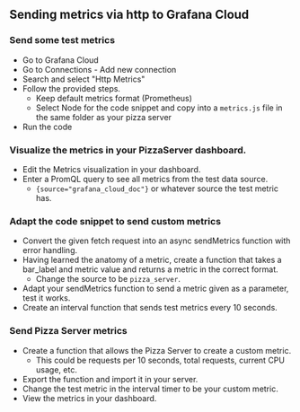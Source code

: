 ## Sending metrics via http to Grafana Cloud

### Send some test metrics

-   Go to Grafana Cloud
-   Go to Connections - Add new connection
-   Search and select "Http Metrics"
-   Follow the provided steps.
    -   Keep default metrics format (Prometheus)
    -   Select Node for the code snippet and copy into a `metrics.js` file in the same folder as your pizza server
-   Run the code

### Visualize the metrics in your PizzaServer dashboard.

-   Edit the Metrics visualization in your dashboard.
-   Enter a PromQL query to see all metrics from the test data source.
    -   `{source="grafana_cloud_doc"}` or whatever source the test metric has.

### Adapt the code snippet to send custom metrics

-   Convert the given fetch request into an async sendMetrics function with error handling.
-   Having learned the anatomy of a metric, create a function that takes a bar_label and metric value and returns a metric in the correct format.
    -   Change the source to be `pizza_server`.
-   Adapt your sendMetrics function to send a metric given as a parameter, test it works.
-   Create an interval function that sends test metrics every 10 seconds.

### Send Pizza Server metrics

-   Create a function that allows the Pizza Server to create a custom metric.
    -   This could be requests per 10 seconds, total requests, current CPU usage, etc.
-   Export the function and import it in your server.
-   Change the test metric in the interval timer to be your custom metric.
-   View the metrics in your dashboard.
